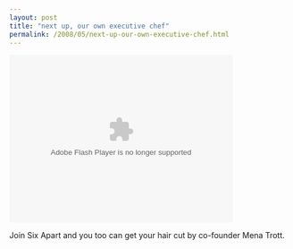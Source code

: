 ```yaml
---
layout: post
title: "next up, our own executive chef"
permalink: /2008/05/next-up-our-own-executive-chef.html
---
```


<p><object type="application/x-shockwave-flash" width="400" height="300" data="http://www.flickr.com/apps/video/stewart.swf?v=49235" classid="clsid:D27CDB6E-AE6D-11cf-96B8-444553540000"> <param name="flashvars" value="intl_lang=en-us&amp;photo_secret=b1259735d7&amp;photo_id=2460760074"> <param name="movie" value="http://www.flickr.com/apps/video/stewart.swf?v=49235"> <param name="bgcolor" value="#000000"> <param name="allowFullScreen" value="true"><embed type="application/x-shockwave-flash" src="https://www.flickr.com/apps/video/stewart.swf?v=49235" bgcolor="#000000" allowfullscreen="true" flashvars="intl_lang=en-us&amp;photo_secret=b1259735d7&amp;photo_id=2460760074" height="300" width="400"></object></p>

<p>Join Six Apart and you too can get your hair cut by co-founder Mena Trott.</p>



